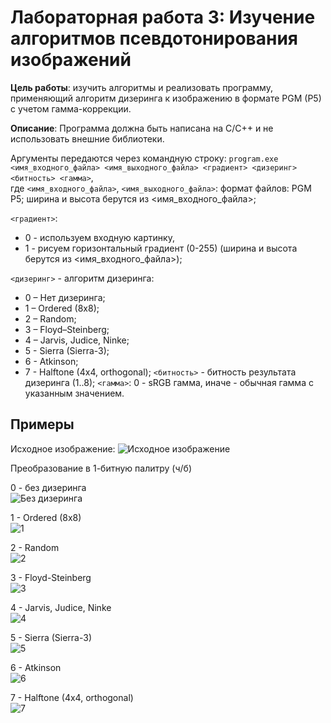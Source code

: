 # Лабораторная работа 3: Изучение алгоритмов псевдотонирования изображений

**Цель работы**: изучить алгоритмы и реализовать программу, применяющий алгоритм дизеринга к изображению в формате PGM (P5) с учетом гамма-коррекции.

**Описание**:
Программа должна быть написана на C/C++ и не использовать внешние библиотеки.

Аргументы передаются через командную строку:
`program.exe <имя_входного_файла> <имя_выходного_файла> <градиент> <дизеринг> <битность> <гамма>`,  
где
`<имя_входного_файла>`, `<имя_выходного_файла>`: формат файлов: PGM P5; ширина и высота берутся из <имя_входного_файла>;

`<градиент>`:
* 0 - используем входную картинку,
* 1 - рисуем горизонтальный градиент (0-255) (ширина и высота берутся из <имя_входного_файла>);

`<дизеринг>` - алгоритм дизеринга:
* 0 – Нет дизеринга;
* 1 – Ordered (8x8);
* 2 – Random;
* 3 – Floyd–Steinberg;
* 4 – Jarvis, Judice, Ninke;
* 5 - Sierra (Sierra-3);
* 6 - Atkinson;
* 7 - Halftone (4x4, orthogonal);
`<битность>` - битность результата дизеринга (1..8);
`<гамма>`: 0 - sRGB гамма, иначе - обычная гамма с указанным значением.

## Примеры

Исходное изображение:
![Исходное изображение](./img/png/cat.png)

Преобразование в 1-битную палитру (ч/б)

0 - без дизеринга  
  ![Без дизеринга](./img/png/0.png)

1 - Ordered (8x8)  
  ![1](./img/png/1.png)

2 - Random  
  ![2](./img/png/2.png)

3 - Floyd-Steinberg  
  ![3](./img/png/3.png)

4 - Jarvis, Judice, Ninke  
  ![4](./img/png/4.png)

5 - Sierra (Sierra-3)  
  ![5](./img/png/5.png)

6 - Atkinson  
  ![6](./img/png/6.png)

7 - Halftone (4x4, orthogonal)  
  ![7](./img/png/7.png)

